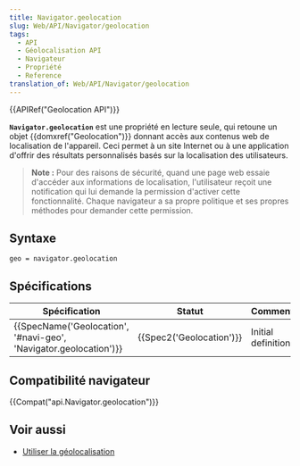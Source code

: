 ```yaml
---
title: Navigator.geolocation
slug: Web/API/Navigator/geolocation
tags:
  - API
  - Géolocalisation API
  - Navigateur
  - Propriété
  - Reference
translation_of: Web/API/Navigator/geolocation
---
```

{{APIRef("Geolocation API")}}

**`Navigator.geolocation`** est une propriété en lecture seule, qui retoune un objet {{domxref("Geolocation")}} donnant accès aux contenus web de localisation de l'appareil. Ceci permet à un site Internet ou à une application d'offrir des résultats personnalisés basés sur la localisation des utilisateurs.

> **Note :** Pour des raisons de sécurité, quand une page web essaie d'accéder aux informations de localisation, l'utilisateur reçoit une notification qui lui demande la permission d'activer cette fonctionnalité. Chaque navigateur a sa propre politique et ses propres méthodes pour demander cette permission.

## Syntaxe

    geo = navigator.geolocation

## Spécifications

| Spécification                                                                            | Statut                           | Commentaire        |
| ---------------------------------------------------------------------------------------- | -------------------------------- | ------------------ |
| {{SpecName('Geolocation', '#navi-geo', 'Navigator.geolocation')}} | {{Spec2('Geolocation')}} | Initial definition |

## Compatibilité navigateur

{{Compat("api.Navigator.geolocation")}}

## Voir aussi

- [Utiliser la géolocalisation](/fr/docs/WebAPI/Using_geolocation)
